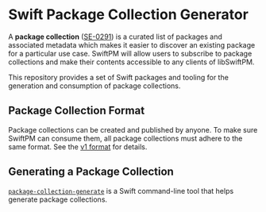 # Swift Package Collection Generator

A **package collection** ([SE-0291](https://github.com/apple/swift-evolution/blob/main/proposals/0291-package-collections.md)) 
is a curated list of packages and associated metadata which makes it easier to discover an existing package for a particular use 
case. SwiftPM will allow users to subscribe to package collections and make their contents accessible to any clients of libSwiftPM.  

This repository provides a set of Swift packages and tooling for the generation and consumption of package collections.

## Package Collection Format

Package collections can be created and published by anyone. To make sure SwiftPM can consume 
them, all package collections must adhere to the same format. See the [v1 format](PackageCollectionFormats/v1.md) 
for details.

## Generating a Package Collection

[`package-collection-generate`](Sources/PackageCollectionGenerator/README.md) is a Swift
command-line tool that helps generate package collections.

